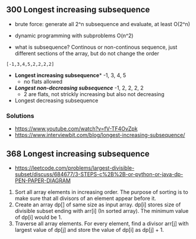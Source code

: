 ## 300 Longest increasing subsequence 

- brute force: generate all 2^n subsequence and evaluate, at least O(2^n)
- dynamic programming with subproblems O(n^2)


- what is subsequence? Continous or non-continous sequence, just different sections of the array, but do not change the order
```
[-1,3,4,5,2,2,2,2]
```
- **Longest increasing subsequence*** -1, 3, 4, 5
  - no flats allowed 
- ***Longest non-decreasing subsequence*** -1, 2, 2, 2, 2
  - 2 are flats, not strickly increasing but also not decreasing
- Longest decreasing subsequence 


### Solutions 
- https://www.youtube.com/watch?v=fV-TF4OvZpk
- https://www.interviewbit.com/blog/longest-increasing-subsequence/


## 368 Longest increasing subsequence 
- https://leetcode.com/problems/largest-divisible-subset/discuss/684677/3-STEPS-c%2B%2B-or-python-or-java-dp-PEN-PAPER-DIAGRAM 
1. Sort all array elements in increasing order. The purpose of sorting is to make sure that all divisors of an element appear before it.
2. Create an array dp[] of same size as input array. dp[i] stores size of divisible subset ending with arr[i] (In sorted array). The minimum value of dp[i] would be 1.
3. Traverse all array elements. For every element, find a divisor arr[j] with largest value of dp[j] and store the value of dp[i] as dp[j] + 1.